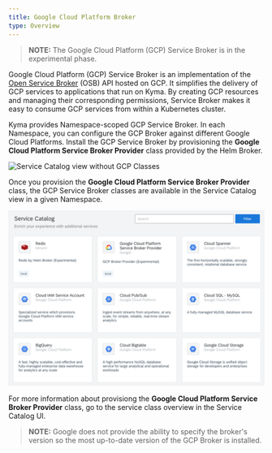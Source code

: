 ```yaml
---
title: Google Cloud Platform Broker
type: Overview
---
```


>**NOTE:** The Google Cloud Platform (GCP) Service Broker is in the experimental phase.

Google Cloud Platform (GCP) Service Broker is an implementation of the [Open Service Broker](https://www.openservicebrokerapi.org/) (OSB) API hosted on GCP. It simplifies the delivery of GCP services to applications that run on Kyma. By creating GCP resources and managing their corresponding permissions, Service Broker makes it easy to consume GCP services from within a Kubernetes cluster.

Kyma provides Namespace-scoped GCP Service Broker. In each Namespace, you can configure the GCP Broker against different Google Cloud Platforms. Install the GCP Service Broker by provisioning the **Google Cloud Platform Service Broker Provider** class provided by the Helm Broker. 

![Service Catalog view without GCP Classes](./assets/003-gcp-provider-class.png)

Once you provision the **Google Cloud Platform Service Broker Provider** class, the GCP Service Broker classes are available in the Service Catalog view in a given Namespace.

![Service Catalog view without GCP Classes](./assets/003-gcp-broker-classes.png)

For more information about provisiong the **Google Cloud Platform Service Broker Provider** class, go to the service class overview in the Service Catalog UI.

>**NOTE:** Google does not provide the ability to specify the broker's version so the most up-to-date version of the GCP Broker is installed.
